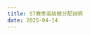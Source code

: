 ```yaml
---
title: S7赛季高级粮分配说明
date: 2025-04-14
---
```


<html lang="zh-CN">
<head>
    <meta charset="UTF-8">
    <meta name="viewport" content="width=device-width, initial-scale=1.0">
    <title>S7赛季周数据报告</title>
    <link href="https://cdn.jsdelivr.net/npm/tailwindcss@2.2.19/dist/tailwind.min.css" rel="stylesheet">
    <link rel="stylesheet" href="https://cdnjs.cloudflare.com/ajax/libs/font-awesome/6.0.0-beta3/css/all.min.css">
    <style>
        :root {
            --primary-color: #8B0000;
            --secondary-color: #D4AF37;
            --bg-light: #f8f5f0;
            --bg-dark: #1a1a1a;
            --text-light: #333;
            --text-dark: #e0e0e0;
            --card-light: #fff;
            --card-dark: #2d2d2d;
        }

        .dark {
            --primary-color: #D4AF37;
            --secondary-color: #8B0000;
        }

        body {
            font-family: 'Noto Sans SC', sans-serif;
            background-color: var(--bg-light);
            color: var(--text-light);
            transition: all 0.3s ease;
        }

        .dark body {
            background-color: var(--bg-dark);
            color: var(--text-dark);
        }

        .card {
            background-color: var(--card-light);
            border-radius: 0.75rem;
            box-shadow: 0 4px 6px rgba(0, 0, 0, 0.1);
            transition: all 0.3s ease;
        }

        .dark .card {
            background-color: var(--card-dark);
        }

        .card:hover {
            transform: translateY(-5px);
            box-shadow: 0 10px 15px rgba(0, 0, 0, 0.1);
        }

        .highlight {
            background: linear-gradient(120deg, rgba(212, 175, 55, 0.2), rgba(212, 175, 55, 0));
            border-left: 4px solid var(--secondary-color);
        }

        .top-three {
            background: linear-gradient(120deg, rgba(212, 175, 55, 0.3), rgba(212, 175, 55, 0.1));
            border-left: 4px solid var(--secondary-color);
            font-weight: bold;
        }

        .first-place {
            background: linear-gradient(120deg, rgba(255, 215, 0, 0.3), rgba(255, 215, 0, 0.1));
            border-left: 4px solid gold;
        }

        .second-place {
            background: linear-gradient(120deg, rgba(192, 192, 192, 0.3), rgba(192, 192, 192, 0.1));
            border-left: 4px solid silver;
        }

        .third-place {
            background: linear-gradient(120deg, rgba(205, 127, 50, 0.3), rgba(205, 127, 50, 0.1));
            border-left: 4px solid #CD7F32;
        }

        .header-bg {
            background: linear-gradient(135deg, var(--primary-color), var(--secondary-color));
            color: white;
        }

        .section-title {
            border-bottom: 2px solid var(--secondary-color);
            padding-bottom: 0.5rem;
            margin-bottom: 1rem;
            color: var(--primary-color);
        }

        .dark .section-title {
            color: var(--secondary-color);
        }

        @keyframes fadeIn {
            from { opacity: 0; transform: translateY(20px); }
            to { opacity: 1; transform: translateY(0); }
        }

        .fade-in {
            animation: fadeIn 0.6s ease-out forwards;
            opacity: 0;
        }

        .delay-1 { animation-delay: 0.1s; }
        .delay-2 { animation-delay: 0.2s; }
        .delay-3 { animation-delay: 0.3s; }
        .delay-4 { animation-delay: 0.4s; }
        .delay-5 { animation-delay: 0.5s; }

        .theme-toggle {
            cursor: pointer;
            width: 50px;
            height: 25px;
            background-color: #ccc;
            border-radius: 25px;
            position: relative;
            transition: all 0.3s ease;
        }

        .theme-toggle::after {
            content: '';
            position: absolute;
            width: 21px;
            height: 21px;
            border-radius: 50%;
            background-color: white;
            top: 2px;
            left: 2px;
            transition: all 0.3s ease;
        }

        .dark .theme-toggle {
            background-color: var(--secondary-color);
        }

        .dark .theme-toggle::after {
            transform: translateX(25px);
        }
        .medal-gold {
        background: linear-gradient(135deg, #FFD700 0%, #FFC107 100%);
         }

        .medal-silver {
           background: linear-gradient(135deg, #C0C0C0 0%, #A9A9A9 100%);
        }

        .medal-bronze {
           background: linear-gradient(135deg, #CD7F32 0%, #A0522D 100%);
        }
    </style>
</head>
<body class="min-h-screen">
    <header class="header-bg py-8 px-4 md:px-8 mb-8 shadow-lg">
        <div class="container mx-auto flex flex-col md:flex-row justify-between items-center">
            <div>
                <h1 class="text-3xl md:text-4xl font-bold mb-2">S7赛季周数据报告</h1>
                <p class="text-lg opacity-90">4.12-4.20周数据统计 (截止20日晚10点)</p>
            </div>
            <div class="mt-4 md:mt-0 flex items-center">
                <span class="mr-2 text-sm">浅色</span>
                <div id="themeToggle" class="theme-toggle"></div>
                <span class="ml-2 text-sm">深色</span>
            </div>
        </div>
    </header>

    <main class="container mx-auto px-4 md:px-8 pb-16">
        <!-- 概览数据 -->
        <section class="mb-12 fade-in">
            <h2 class="text-2xl font-bold section-title">概览数据</h2>
            <div class="grid grid-cols-1 md:grid-cols-2 gap-6">
                <div class="card p-6">
                    <h3 class="text-xl font-semibold mb-4"><i class="fas fa-shield-alt mr-2 text-red-700"></i>武勋数据</h3>
                    <ul class="space-y-2">
                        <li class="flex justify-between"><span>武勋中值:</span> <span class="font-semibold">198，000</span></li>
                        <li class="flex justify-between"><span>考核值:</span> <span class="font-semibold">79,400</span></li>
                        <li class="flex justify-between"><span>不达标人数:</span> <span class="font-semibold text-red-600">25人</span></li>
                    </ul>
                </div>
                <div class="card p-6">
                    <h3 class="text-xl font-semibold mb-4"><i class="fas fa-chess-rook mr-2 text-red-700"></i>攻城数据</h3>
                    <ul class="space-y-2">
                        <li class="flex justify-between"><span>攻城总次数:</span> <span class="font-semibold">8次</span></li>
                        <li class="flex justify-between"><span>出勤少于4次人数:</span> <span class="font-semibold text-red-600">3人</span></li>
                    </ul>
                </div>
            </div>
        </section>
<!-- 军团评比结果 -->
<section class="mb-12 fade-in delay-1">
    <h2 class="text-2xl font-bold section-title">军团评比结果</h2>
    
    <div class="rounded-xl shadow-lg overflow-hidden bg-white dark:bg-gray-800 card">
        <div class="p-6">
            <h2 class="text-2xl font-bold mb-6 text-center bg-gradient-to-r from-red-500 to-pink-500 bg-clip-text text-transparent">周总分排名</h2>
            
            <!-- 前三名军团 -->
            <div class="grid grid-cols-1 md:grid-cols-3 gap-4 mb-8">
                <div class="flex flex-col items-center p-4 rounded-lg bg-gradient-to-br from-yellow-100 to-yellow-200 dark:from-yellow-900 dark:to-yellow-800 text-yellow-800 dark:text-yellow-200">
                    <div class="w-16 h-16 medal-gold rounded-full flex items-center justify-center mx-auto mb-3 text-white">
                        <i class="fas fa-crown text-2xl"></i>
                    </div>
                    <h4 class="text-lg font-bold text-yellow-700 dark:text-yellow-300">黄金军团</h4>
                    <p class="text-yellow-600 dark:text-yellow-400 font-medium">宝宝巴士</p>
                </div>
                
                <div class="flex flex-col items-center p-4 rounded-lg bg-gradient-to-br from-blue-100 to-blue-200 dark:from-blue-900 dark:to-blue-800 text-blue-800 dark:text-blue-200">
                    <div class="w-16 h-16 medal-silver rounded-full flex items-center justify-center mx-auto mb-3 text-white">
                        <i class="fas fa-medal text-2xl"></i>
                    </div>
                    <h4 class="text-lg font-bold text-blue-700 dark:text-blue-300">白银军团</h4>
                    <p class="text-blue-600 dark:text-blue-400 font-medium">超级团</p>
                </div>
                
                <div class="flex flex-col items-center p-4 rounded-lg bg-gradient-to-br from-green-100 to-green-200 dark:from-green-900 dark:to-green-800 text-green-800 dark:text-green-200">
                    <div class="w-16 h-16 medal-bronze rounded-full flex items-center justify-center mx-auto mb-3 text-white">
                        <i class="fas fa-award text-2xl"></i>
                    </div>
                    <h4 class="text-lg font-bold text-green-700 dark:text-green-300">青铜军团</h4>
                    <p class="text-green-600 dark:text-green-400 font-medium">風雲</p>
                </div>
            </div>
        </div>
    </div>

    <!-- 军团特别表彰 -->
    <div class="rounded-xl shadow-lg overflow-hidden bg-white dark:bg-gray-800 card mt-6">
        <div class="p-6">
            <h2 class="text-2xl font-bold mb-6 text-center bg-gradient-to-r from-blue-500 to-indigo-500 bg-clip-text text-transparent">军团特别表彰</h2>
            
            <div class="grid grid-cols-1 md:grid-cols-2 gap-6">
                <!-- 左侧表彰 -->
                <div>
                    <div class="card p-4 bg-white dark:bg-gray-800 rounded-lg shadow-md mb-4">
                        <div class="flex items-center">
                            <div class="w-12 h-12 rounded-full bg-red-100 dark:bg-red-900 flex items-center justify-center mr-4">
                                <i class="fas fa-trophy text-red-500 dark:text-red-400 text-xl"></i>
                            </div>
                            <div>
                                <h3 class="text-lg font-semibold">人均武勋第一</h3>
                                <p class="text-primary-600 dark:text-primary-400 font-bold">宝宝巴士</p>
                            </div>
                        </div>
                    </div>
                    
                    <div class="card p-4 bg-white dark:bg-gray-800 rounded-lg shadow-md mb-4">
                        <div class="flex items-center">
                            <div class="w-12 h-12 rounded-full bg-blue-100 dark:bg-blue-900 flex items-center justify-center mr-4">
                                <i class="fas fa-users text-blue-500 dark:text-blue-400 text-xl"></i>
                            </div>
                            <div>
                                <h3 class="text-lg font-semibold">攻城出勤率最高</h3>
                                <p class="text-primary-600 dark:text-primary-400 font-bold">糯米</p>
                            </div>
                        </div>
                    </div>
                </div>
                
                <!-- 右侧表彰 -->
                <div>
                    <div class="card p-4 bg-white dark:bg-gray-800 rounded-lg shadow-md mb-4">
                        <div class="flex items-center">
                            <div class="w-12 h-12 rounded-full bg-green-100 dark:bg-green-900 flex items-center justify-center mr-4">
                                <i class="fas fa-check-circle text-green-500 dark:text-green-400 text-xl"></i>
                            </div>
                            <div>
                                <h3 class="text-lg font-semibold">武勋达标率最高</h3>
                                <p class="text-primary-600 dark:text-primary-400 font-bold">蓝匪、風雲</p>
                            </div>
                        </div>
                    </div>
                    
                    <div class="card p-4 bg-white dark:bg-gray-800 rounded-lg shadow-md mb-4">
                        <div class="flex items-center">
                            <div class="w-12 h-12 rounded-full bg-yellow-100 dark:bg-yellow-900 flex items-center justify-center mr-4">
                                <i class="fas fa-gavel text-yellow-500 dark:text-yellow-400 text-xl"></i>
                            </div>
                            <div>
                                <h3 class="text-lg font-semibold">霸业比例最高</h3>
                                <p class="text-primary-600 dark:text-primary-400 font-bold">宝宝巴士</p>
                            </div>
                        </div>
                    </div>
                </div>
            </div>
        </div>
    </div>

    <!-- 攻城出勤率全员达标军团 -->
    <div class="card p-6 mt-6 bg-white dark:bg-gray-800 rounded-xl shadow-lg">
        <h3 class="text-xl font-semibold mb-4 text-center"><i class="fas fa-star text-yellow-500 mr-2"></i>攻城出勤率全员达标军团</h3>
        <div class="flex flex-wrap justify-center gap-3">
            <span class="bg-yellow-100 text-yellow-800 dark:bg-yellow-900 dark:text-yellow-100 px-4 py-2 rounded-full">糯米</span>
            <span class="bg-yellow-100 text-yellow-800 dark:bg-yellow-900 dark:text-yellow-100 px-4 py-2 rounded-full">宝宝巴士</span>
            <span class="bg-yellow-100 text-yellow-800 dark:bg-yellow-900 dark:text-yellow-100 px-4 py-2 rounded-full">超级团</span>
            <span class="bg-yellow-100 text-yellow-800 dark:bg-yellow-900 dark:text-yellow-100 px-4 py-2 rounded-full">風雲</span>
        </div>
    </div>
</section>
       

        <!-- 突出贡献者 -->
        <section class="mb-12 fade-in delay-3">
            <h2 class="text-2xl font-bold section-title">突出贡献者 (阵营排行前茅)</h2>
            <div class="card p-6">
                <h3 class="text-xl font-semibold mb-4"><i class="fas fa-crown mr-2 text-yellow-600"></i>盟内前三</h3>
                <div class="overflow-x-auto">
                    <table class="min-w-full">
                        <thead>
                            <tr class="bg-gray-100 dark:bg-gray-800">
                                <th class="py-3 px-4 text-left">排名</th>
                                <th class="py-3 px-4 text-left">玩家</th>
                                <th class="py-3 px-4 text-left">阵营排名</th>
                            </tr>
                        </thead>
                        <tbody>
                            <tr class="first-place">
                                <td class="py-3 px-4">1</td>
                                <td class="py-3 px-4 font-semibold">悍匪丨九筒</td>
                                <td class="py-3 px-4">阵营第5</td>
                            </tr>
                            <tr class="second-place">
                                <td class="py-3 px-4">2</td>
                                <td class="py-3 px-4 font-semibold">超级拖孩</td>
                                <td class="py-3 px-4">阵营第8</td>
                            </tr>
                            <tr class="third-place">
                                <td class="py-3 px-4">3</td>
                                <td class="py-3 px-4 font-semibold">乾坤丨五千年</td>
                                <td class="py-3 px-4">阵营第10</td>
                            </tr>
                        </tbody>
                    </table>
                </div>
            </div>

            <div class="card p-6 mt-6">
                <h3 class="text-xl font-semibold mb-4"><i class="fas fa-medal mr-2 text-yellow-600"></i>盟内4~10名</h3>
                <div class="overflow-x-auto">
                    <table class="min-w-full">
                        <thead>
                            <tr class="bg-gray-100 dark:bg-gray-800">
                                <th class="py-3 px-4 text-left">玩家</th>
                                <th class="py-3 px-4 text-left">阵营排名</th>
                            </tr>
                        </thead>
                        <tbody>
                            <tr class="hover:bg-gray-50 dark:hover:bg-gray-700">
                                <td class="py-3 px-4">雪丨小胖虹</td>
                                <td class="py-3 px-4">阵营第11</td>
                            </tr>
                            <tr class="hover:bg-gray-50 dark:hover:bg-gray-700">
                                <td class="py-3 px-4">超级大笨蛋</td>
                                <td class="py-3 px-4">阵营第13</td>
                            </tr>
                            <tr class="hover:bg-gray-50 dark:hover:bg-gray-700">
                                <td class="py-3 px-4">超级兔兔将军</td>
                                <td class="py-3 px-4">阵营第16</td>
                            </tr>
                            <tr class="hover:bg-gray-50 dark:hover:bg-gray-700">
                                <td class="py-3 px-4">天光丨小孩梓</td>
                                <td class="py-3 px-4">阵营第22</td>
                            </tr>
                            <tr class="hover:bg-gray-50 dark:hover:bg-gray-700">
                                <td class="py-3 px-4">项少龙</td>
                                <td class="py-3 px-4">阵营第26</td>
                            </tr>
                            <tr class="hover:bg-gray-50 dark:hover:bg-gray-700">
                                <td class="py-3 px-4">超级邪恶明安</td>
                                <td class="py-3 px-4">阵营第28</td>
                            </tr>
                            <tr class="hover:bg-gray-50 dark:hover:bg-gray-700">
                                <td class="py-3 px-4">悍匪丨寒風</td>
                                <td class="py-3 px-4">阵营第31</td>
                            </tr>
                        </tbody>
                    </table>
                </div>
            </div>
        </section>

        <!-- 突出表现个人 -->
        <section class="mb-12 fade-in delay-4">
            <h2 class="text-2xl font-bold section-title">突出表现个人</h2>
            
            <!-- 大杀器 -->
            <div class="card p-6 mb-6">
                <h3 class="text-xl font-semibold mb-4"><i class="fas fa-fire mr-2 text-red-600"></i>大杀器 (武勋前十)</h3>
                <div class="overflow-x-auto">
                    <table class="min-w-full">
                        <thead>
                            <tr class="bg-gray-100 dark:bg-gray-800">
                                <th class="py-3 px-4 text-left">排名</th>
                                <th class="py-3 px-4 text-left">玩家</th>
                                <th class="py-3 px-4 text-left">武勋</th>
                            </tr>
                        </thead>
                        <tbody>
                            <tr class="first-place">
                                <td class="py-3 px-4">1</td>
                                <td class="py-3 px-4 font-semibold">超级兔兔将军</td>
                                <td class="py-3 px-4">85.7万</td>
                            </tr>
                            <tr class="second-place">
                                <td class="py-3 px-4">2</td>
                                <td class="py-3 px-4 font-semibold">超级大笨蛋</td>
                                <td class="py-3 px-4">84.7万</td>
                            </tr>
                            <tr class="third-place">
                                <td class="py-3 px-4">3</td>
                                <td class="py-3 px-4 font-semibold">悍匪丨九筒</td>
                                <td class="py-3 px-4">84.1万</td>
                            </tr>
                            <tr class="hover:bg-gray-50 dark:hover:bg-gray-700">
                                <td class="py-3 px-4">4</td>
                                <td class="py-3 px-4">超级拖孩</td>
                                <td class="py-3 px-4">83.1万</td>
                            </tr>
                            <tr class="hover:bg-gray-50 dark:hover:bg-gray-700">
                                <td class="py-3 px-4">5</td>
                                <td class="py-3 px-4">雪丨小胖虹</td>
                                <td class="py-3 px-4">77.9万</td>
                            </tr>
                            <tr class="hover:bg-gray-50 dark:hover:bg-gray-700">
                                <td class="py-3 px-4">6</td>
                                <td class="py-3 px-4">项少龙</td>
                                <td class="py-3 px-4">76.2万</td>
                            </tr>
                            <tr class="hover:bg-gray-50 dark:hover:bg-gray-700">
                                <td class="py-3 px-4">7</td>
                                <td class="py-3 px-4">風雲丨麦兜</td>
                                <td class="py-3 px-4">74.4万</td>
                            </tr>
                            <tr class="hover:bg-gray-50 dark:hover:bg-gray-700">
                                <td class="py-3 px-4">8</td>
                                <td class="py-3 px-4">超级邪恶明安</td>
                                <td class="py-3 px-4">73.0万</td>
                            </tr>
                            <tr class="hover:bg-gray-50 dark:hover:bg-gray-700">
                                <td class="py-3 px-4">9</td>
                                <td class="py-3 px-4">悍匪丨寒風</td>
                                <td class="py-3 px-4">70.5万</td>
                            </tr>
                            <tr class="hover:bg-gray-50 dark:hover:bg-gray-700">
                                <td class="py-3 px-4">10</td>
                                <td class="py-3 px-4">乾坤丨五千年</td>
                                <td class="py-3 px-4">70.5万</td>
                            </tr>
                        </tbody>
                    </table>
                </div>
            </div>
            
            <!-- 老黄牛 -->
            <div class="card p-6 mb-6">
                <h3 class="text-xl font-semibold mb-4"><i class="fas fa-tractor mr-2 text-yellow-800"></i>老黄牛 (翻地前十)</h3>
                <div class="overflow-x-auto">
                    <table class="min-w-full">
                        <thead>
                            <tr class="bg-gray-100 dark:bg-gray-800">
                                <th class="py-3 px-4 text-left">排名</th>
                                <th class="py-3 px-4 text-left">玩家</th>
                                <th class="py-3 px-4 text-left">翻地数</th>
                            </tr>
                        </thead>
                        <tbody>
                            <tr class="first-place">
                                <td class="py-3 px-4">1</td>
                                <td class="py-3 px-4 font-semibold">上嗨丨小胖胖</td>
                                <td class="py-3 px-4">155</td>
                            </tr>
                            <tr class="second-place">
                                <td class="py-3 px-4">2</td>
                                <td class="py-3 px-4 font-semibold">文丨问天</td>
                                <td class="py-3 px-4">152</td>
                            </tr>
                            <tr class="third-place">
                                <td class="py-3 px-4">3</td>
                                <td class="py-3 px-4 font-semibold">文丨秋归雁</td>
                                <td class="py-3 px-4">102</td>
                            </tr>
                            <tr class="hover:bg-gray-50 dark:hover:bg-gray-700">
                                <td class="py-3 px-4">4</td>
                                <td class="py-3 px-4">乾坤丨摇光</td>
                                <td class="py-3 px-4">97</td>
                            </tr>
                            <tr class="hover:bg-gray-50 dark:hover:bg-gray-700">
                                <td class="py-3 px-4">5</td>
                                <td class="py-3 px-4">乾坤丨五千年</td>
                                <td class="py-3 px-4">81</td>
                            </tr>
                            <tr class="hover:bg-gray-50 dark:hover:bg-gray-700">
                                <td class="py-3 px-4">6</td>
                                <td class="py-3 px-4">超级拖孩</td>
                                <td class="py-3 px-4">62</td>
                            </tr>
                            <tr class="hover:bg-gray-50 dark:hover:bg-gray-700">
                                <td class="py-3 px-4">7</td>
                                <td class="py-3 px-4">蓝丨如果可以</td>
                                <td class="py-3 px-4">61</td>
                            </tr>
                            <tr class="hover:bg-gray-50 dark:hover:bg-gray-700">
                                <td class="py-3 px-4">8</td>
                                <td class="py-3 px-4">悍匪丨九筒</td>
                                <td class="py-3 px-4">60</td>
                            </tr>
                            <tr class="hover:bg-gray-50 dark:hover:bg-gray-700">
                                <td class="py-3 px-4">9</td>
                                <td class="py-3 px-4">糯丨虎步</td>
                                <td class="py-3 px-4">60</td>
                            </tr>
                            <tr class="hover:bg-gray-50 dark:hover:bg-gray-700">
                                <td class="py-3 px-4">10</td>
                                <td class="py-3 px-4">超级白衣青衫</td>
                                <td class="py-3 px-4">58</td>
                            </tr>
                        </tbody>
                    </table>
                </div>
            </div>
            
            <!-- 推土机 -->
            <div class="card p-6">
                <h3 class="text-xl font-semibold mb-4"><i class="fas fa-truck-monster mr-2 text-blue-700"></i>推土机 (拆城前十)</h3>
                <div class="overflow-x-auto">
                    <table class="min-w-full">
                        <thead>
                            <tr class="bg-gray-100 dark:bg-gray-800">
                                <th class="py-3 px-4 text-left">排名</th>
                                <th class="py-3 px-4 text-left">玩家</th>
                                <th class="py-3 px-4 text-left">拆城数</th>
                            </tr>
                        </thead>
                        <tbody>
                            <tr class="first-place">
                                <td class="py-3 px-4">1</td>
                                <td class="py-3 px-4 font-semibold">超级园丁</td>
                                <td class="py-3 px-4">32万</td>
                            </tr>
                            <tr class="second-place">
                                <td class="py-3 px-4">2</td>
                                <td class="py-3 px-4 font-semibold">悍匪丨六筒</td>
                                <td class="py-3 px-4">30万</td>
                            </tr>
                            <tr class="third-place">
                                <td class="py-3 px-4">3</td>
                                <td class="py-3 px-4 font-semibold">地影天龙</td>
                                <td class="py-3 px-4">27万</td>
                            </tr>
                            <tr class="hover:bg-gray-50 dark:hover:bg-gray-700">
                                <td class="py-3 px-4">4</td>
                                <td class="py-3 px-4">糯丨爆爆</td>
                                <td class="py-3 px-4">26万</td>
                            </tr>
                            <tr class="hover:bg-gray-50 dark:hover:bg-gray-700">
                                <td class="py-3 px-4">5</td>
                                <td class="py-3 px-4">上嗨丨白相相</td>
                                <td class="py-3 px-4">24万</td>
                            </tr>
                            <tr class="hover:bg-gray-50 dark:hover:bg-gray-700">
                                <td class="py-3 px-4">6</td>
                                <td class="py-3 px-4">風雲丨铃音</td>
                                <td class="py-3 px-4">23万</td>
                            </tr>
                            <tr class="hover:bg-gray-50 dark:hover:bg-gray-700">
                                <td class="py-3 px-4">7</td>
                                <td class="py-3 px-4">風雲丨夜枫</td>
                                <td class="py-3 px-4">23万</td>
                            </tr>
                            <tr class="hover:bg-gray-50 dark:hover:bg-gray-700">
                                <td class="py-3 px-4">8</td>
                                <td class="py-3 px-4">超级白衣青衫</td>
                                <td class="py-3 px-4">22万</td>
                            </tr>
                            <tr class="hover:bg-gray-50 dark:hover:bg-gray-700">
                                <td class="py-3 px-4">9</td>
                                <td class="py-3 px-4">超级橘皮</td>
                                <td class="py-3 px-4">22万</td>
                            </tr>
                            <tr class="hover:bg-gray-50 dark:hover:bg-gray-700">
                                <td class="py-3 px-4">10</td>
                                <td class="py-3 px-4">帅舅老吴</td>
                                <td class="py-3 px-4">22万</td>
                            </tr>
                            <tr class="hover:bg-gray-50 dark:hover:bg-gray-700">
                                <td class="py-3 px-4">11</td>
                                <td class="py-3 px-4">超级老烟枪</td>
                                <td class="py-3 px-4">22万</td>
                            </tr>
                        </tbody>
                    </table>
                </div>
            </div>
        </section>

        <!-- 结语 -->
        <section class="mb-12 fade-in delay-5">
            <div class="card p-6 text-center">
                <h3 class="text-xl font-semibold mb-4"><i class="fas fa-flag-checkered mr-2 text-red-600"></i>本周展望</h3>
                <p class="text-lg">本周大战即将开启，期待大家更优异的表现！</p>
            </div>
        </section>
    </main>

    <footer class="bg-gray-800 text-white py-8 px-4 md:px-8">
        <div class="container mx-auto">
            <div class="flex flex-col md:flex-row justify-between items-center">
                <div class="mb-6 md:mb-0">
                    
                    <p class="text-gray-300">作者姓名: 听雪丨莫莫</p>
                </div>
                <div class="flex items-center">
                    <span class="mr-3">社交媒体:</span>
                    <a href="https://wechat.com" class="text-white hover:text-gray-300 transition-colors" title="WeChat: great_momo">
                        <i class="fab fa-weixin text-2xl"></i>
                    </a>
                    <span class="ml-2 text-sm text-gray-400">WeChat: great_momo</span>
                </div>
            </div>
            <div class="mt-6 pt-6 border-t border-gray-700 text-center text-gray-400">
                <p>© 2025年 风丶天蓝听雪 版权所有</p>
            </div>
        </div>
    </footer>

    <script>
        // 检测系统主题偏好
        const prefersDarkMode = window.matchMedia('(prefers-color-scheme: dark)').matches;
        
        // 设置初始主题
        if (prefersDarkMode) {
            document.documentElement.classList.add('dark');
        }
        
        // 主题切换功能
        const themeToggle = document.getElementById('themeToggle');
        themeToggle.addEventListener('click', () => {
            document.documentElement.classList.toggle('dark');
        });
        
        // 添加滚动动画
        const observer = new IntersectionObserver((entries) => {
            entries.forEach(entry => {
                if (entry.isIntersecting) {
                    entry.target.style.opacity = '1';
                    entry.target.style.transform = 'translateY(0)';
                }
            });
        }, { threshold: 0.1 });
        
        document.querySelectorAll('.fade-in').forEach(el => {
            observer.observe(el);
        });
        
        // 添加表格行悬停效果
        document.querySelectorAll('tbody tr').forEach(row => {
            if (!row.classList.contains('first-place') && 
                !row.classList.contains('second-place') && 
                !row.classList.contains('third-place')) {
                row.addEventListener('mouseenter', () => {
                    row.classList.add('bg-gray-50', 'dark:bg-gray-700');
                });
                row.addEventListener('mouseleave', () => {
                    row.classList.remove('bg-gray-50', 'dark:bg-gray-700');
                });
            }
        });
    </script>
</body>
</html>

